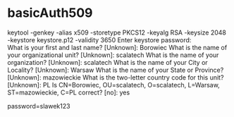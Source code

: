 # basicAuth509



 keytool -genkey -alias x509 -storetype PKCS12 -keyalg RSA -keysize 2048 -keystore keystore.p12 -validity 3650 
Enter keystore password:  
What is your first and last name?
  [Unknown]:  Borowiec
What is the name of your organizational unit?
  [Unknown]:  scalatech
What is the name of your organization?
  [Unknown]:  scalatech
What is the name of your City or Locality?
  [Unknown]:  Warsaw
What is the name of your State or Province?
  [Unknown]:  mazowieckie
What is the two-letter country code for this unit?
  [Unknown]:  PL
Is CN=Borowiec, OU=scalatech, O=scalatech, L=Warsaw, ST=mazowieckie, C=PL correct?
  [no]:  yes

  password=slawek123